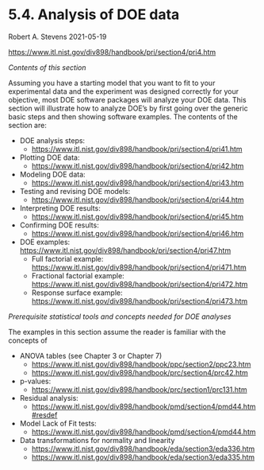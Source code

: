 5.4. Analysis of DOE data
================
Robert A. Stevens
2021-05-19

<https://www.itl.nist.gov/div898/handbook/pri/section4/pri4.htm>

*Contents of this section*

Assuming you have a starting model that you want to fit to your
experimental data and the experiment was designed correctly for your
objective, most DOE software packages will analyze your DOE data. This
section will illustrate how to analyze DOE’s by first going over the
generic basic steps and then showing software examples. The contents of
the section are:

  - DOE analysis steps:
      - <https://www.itl.nist.gov/div898/handbook/pri/section4/pri41.htm>
  - Plotting DOE data:
      - <https://www.itl.nist.gov/div898/handbook/pri/section4/pri42.htm>
  - Modeling DOE data:
      - <https://www.itl.nist.gov/div898/handbook/pri/section4/pri43.htm>
  - Testing and revising DOE models:
      - <https://www.itl.nist.gov/div898/handbook/pri/section4/pri44.htm>
  - Interpreting DOE results:
      - <https://www.itl.nist.gov/div898/handbook/pri/section4/pri45.htm>
  - Confirming DOE results:
      - <https://www.itl.nist.gov/div898/handbook/pri/section4/pri46.htm>
  - DOE examples:
    <https://www.itl.nist.gov/div898/handbook/pri/section4/pri47.htm>
      - Full factorial example:
        <https://www.itl.nist.gov/div898/handbook/pri/section4/pri471.htm>
      - Fractional factorial example:
        <https://www.itl.nist.gov/div898/handbook/pri/section4/pri472.htm>
      - Response surface example:
        <https://www.itl.nist.gov/div898/handbook/pri/section4/pri473.htm>

*Prerequisite statistical tools and concepts needed for DOE analyses*

The examples in this section assume the reader is familiar with the
concepts of

  - ANOVA tables (see Chapter 3 or Chapter 7)
      - <https://www.itl.nist.gov/div898/handbook/ppc/section2/ppc23.htm>
      - <https://www.itl.nist.gov/div898/handbook/prc/section4/prc42.htm>
  - p-values:
      - <https://www.itl.nist.gov/div898/handbook/prc/section1/prc131.htm>
  - Residual analysis:
      - <https://www.itl.nist.gov/div898/handbook/pmd/section4/pmd44.htm#resdef>
  - Model Lack of Fit tests:
      - <https://www.itl.nist.gov/div898/handbook/pmd/section4/pmd44.htm>
  - Data transformations for normality and linearity
      - <https://www.itl.nist.gov/div898/handbook/eda/section3/eda336.htm>
      - <https://www.itl.nist.gov/div898/handbook/eda/section3/eda335.htm>
